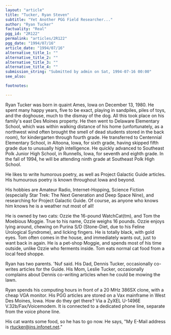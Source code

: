 ```yaml
---
layout: "article"
title: "Tucker, Ryan Steven"
subtitle: "Yet Another PGG Field Researcher..."
author: "Ryan Tucker"
factuality: "Real"
pgg_id: "2R122"
permalink: "articles/2R122"
pgg_date: "1994/07/16"
article_date: "1994/07/16"
alternative_title_1: ""
alternative_title_2: ""
alternative_title_3: ""
alternative_title_4: ""
submission_string: "Submitted by admin on Sat, 1994-07-16 00:00"
see_also:

footnotes: 

---
```

<div>
<p>Ryan Tucker was born in quaint Ames, Iowa on December 13, 1980. He spent many happy years, five to be exact, playing in sandpiles, piles of toys, and the doghouse, much to the dismay of the dog. All this took place on his family's east Des Moines property. He then went to Delaware Elementary School, which was within walking distance of his home (unfortunately, as a northwest wind often brought the smell of dead students stored in the back room), for kindergarten through fourth grade. He transferred to Centennial Elementary School, in Altoona, Iowa, for sixth grade, having skipped fifth grade due to unusually high intelligence. He quickly advanced to Southeast Polk Junior High School, in Runnells, Iowa, for seventh and eighth grade. In the fall of 1994, he will be attending ninth grade at Southeast Polk High School.</p>
<p>He likes to write humorous poetry, as well as Project Galactic Guide articles. His humourous poetry is known throughout Iowa and beyond.</p>
<p>His hobbies are Amateur Radio, Internet-Hopping, Science Fiction (especially Star Trek: The Next Generation and Deep Space Nine), and researching for Project Galactic Guide. Of course, as anyone who knows him knows he is a weather nut most of all!</p>
<p>He is owned by two cats: Ozzie the 16-pound WatchCat(tm), and Tom the Moebious Moggie. True to his name, Ozzie weighs 16 pounds. Ozzie enjoys lying around, chewing on Purina S/D (Stone-Diet, due to his Feline Urological Syndrome), and licking fingers. He is totally black, with gold eyes. Tom often comes in the house, and immediately wants out, just to want back in again. He is a pet-shop Moggie, and spends most of his time outside, unlike Ozzie who ferments inside. Tom eats normal cat food from a local feed shoppe.</p>
<p>Ryan has two parents. 'Nuf said. His Dad, Dennis Tucker, occasionally co-writes articles for the Guide. His Mom, Leslie Tucker, occasionally complains about Dennis co-writing articles when he could be mowing the lawn.</p>
<p>Ryan spends his computing hours in front of a 20 MHz 386SX clone, with a cheap VGA monitor. His PGG articles are stored on a Vax mainframe in West Des Moines, Iowa. How do they get there? Via a ZyXEL U-1496E V.32b/Fax/Voicemodem. It is connected to a dedicated phone line, separate from the voice phone line.</p>
<p>His cat wants some food, so he has to go now. He says, "My E-Mail address is <a href="https://web.archive.org/web/20130205230642/mailto:rtucker@ins.infonet.net">rtucker@ins.infonet.net</a>." <!--Amazon_CLS_IM_END--></p>
</div>

